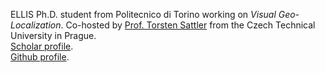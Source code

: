 ELLIS Ph.D. student from Politecnico di Torino working on _Visual Geo-Localization_. Co-hosted by [Prof. Torsten Sattler](https://scholar.google.com/citations?user=jzx6_ZIAAAAJ&hl=en) from the Czech Technical University in Prague.\
[Scholar profile](https://scholar.google.com/citations?hl=it&user=JXf_iToAAAAJ).\
[Github profile](https://github.com/ga1i13o).
